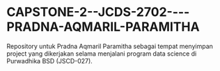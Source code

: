 # CAPSTONE-2--JCDS-2702----PRADNA-AQMARIL-PARAMITHA
Repository untuk Pradna Aqmaril Paramitha sebagai tempat menyimpan project yang dikerjakan selama menjalani program data science di Purwadhika BSD (JSCD-027).
